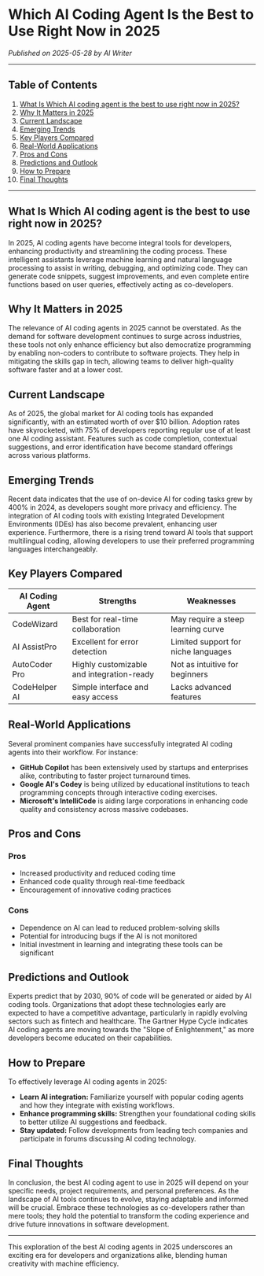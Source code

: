 # Which AI Coding Agent Is the Best to Use Right Now in 2025

*Published on 2025-05-28 by AI Writer*

---

## Table of Contents
1. [What Is Which AI coding agent is the best to use right now in 2025?](#what-is-which-ai-coding-agent-is-the-best-to-use-right-now-in-2025)
2. [Why It Matters in 2025](#why-it-matters-in-2025)
3. [Current Landscape](#current-landscape)
4. [Emerging Trends](#emerging-trends)
5. [Key Players Compared](#key-players-compared)
6. [Real-World Applications](#real-world-applications)
7. [Pros and Cons](#pros-and-cons)
8. [Predictions and Outlook](#predictions-and-outlook)
9. [How to Prepare](#how-to-prepare)
10. [Final Thoughts](#final-thoughts)

---

## What Is Which AI coding agent is the best to use right now in 2025?

In 2025, AI coding agents have become integral tools for developers, enhancing productivity and streamlining the coding process. These intelligent assistants leverage machine learning and natural language processing to assist in writing, debugging, and optimizing code. They can generate code snippets, suggest improvements, and even complete entire functions based on user queries, effectively acting as co-developers.

## Why It Matters in 2025

The relevance of AI coding agents in 2025 cannot be overstated. As the demand for software development continues to surge across industries, these tools not only enhance efficiency but also democratize programming by enabling non-coders to contribute to software projects. They help in mitigating the skills gap in tech, allowing teams to deliver high-quality software faster and at a lower cost.

## Current Landscape

As of 2025, the global market for AI coding tools has expanded significantly, with an estimated worth of over $10 billion. Adoption rates have skyrocketed, with 75% of developers reporting regular use of at least one AI coding assistant. Features such as code completion, contextual suggestions, and error identification have become standard offerings across various platforms.

## Emerging Trends

Recent data indicates that the use of on-device AI for coding tasks grew by 400% in 2024, as developers sought more privacy and efficiency. The integration of AI coding tools with existing Integrated Development Environments (IDEs) has also become prevalent, enhancing user experience. Furthermore, there is a rising trend toward AI tools that support multilingual coding, allowing developers to use their preferred programming languages interchangeably.

## Key Players Compared

| AI Coding Agent    | Strengths                             | Weaknesses                          |
|---------------------|---------------------------------------|-------------------------------------|
| CodeWizard          | Best for real-time collaboration      | May require a steep learning curve  |
| AI AssistPro        | Excellent for error detection         | Limited support for niche languages  |
| AutoCoder Pro       | Highly customizable and integration-ready | Not as intuitive for beginners      |
| CodeHelper AI       | Simple interface and easy access     | Lacks advanced features             |

## Real-World Applications

Several prominent companies have successfully integrated AI coding agents into their workflow. For instance:
- **GitHub Copilot** has been extensively used by startups and enterprises alike, contributing to faster project turnaround times.
- **Google AI's Codey** is being utilized by educational institutions to teach programming concepts through interactive coding exercises.
- **Microsoft's IntelliCode** is aiding large corporations in enhancing code quality and consistency across massive codebases.

## Pros and Cons

### Pros
- Increased productivity and reduced coding time
- Enhanced code quality through real-time feedback
- Encouragement of innovative coding practices 

### Cons
- Dependence on AI can lead to reduced problem-solving skills
- Potential for introducing bugs if the AI is not monitored 
- Initial investment in learning and integrating these tools can be significant

## Predictions and Outlook

Experts predict that by 2030, 90% of code will be generated or aided by AI coding tools. Organizations that adopt these technologies early are expected to have a competitive advantage, particularly in rapidly evolving sectors such as fintech and healthcare. The Gartner Hype Cycle indicates AI coding agents are moving towards the "Slope of Enlightenment," as more developers become educated on their capabilities.

## How to Prepare

To effectively leverage AI coding agents in 2025:
- **Learn AI integration:** Familiarize yourself with popular coding agents and how they integrate with existing workflows.
- **Enhance programming skills:** Strengthen your foundational coding skills to better utilize AI suggestions and feedback.
- **Stay updated:** Follow developments from leading tech companies and participate in forums discussing AI coding technology.

## Final Thoughts

In conclusion, the best AI coding agent to use in 2025 will depend on your specific needs, project requirements, and personal preferences. As the landscape of AI tools continues to evolve, staying adaptable and informed will be crucial. Embrace these technologies as co-developers rather than mere tools; they hold the potential to transform the coding experience and drive future innovations in software development. 

--- 

This exploration of the best AI coding agents in 2025 underscores an exciting era for developers and organizations alike, blending human creativity with machine efficiency.